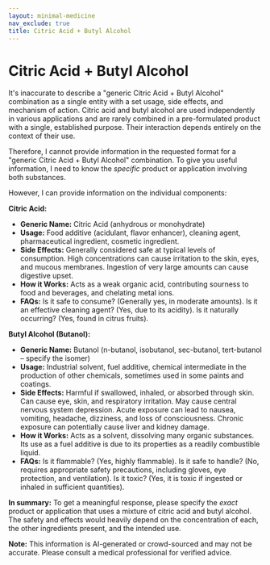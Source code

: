 ```yaml
---
layout: minimal-medicine
nav_exclude: true
title: Citric Acid + Butyl Alcohol
---
```


# Citric Acid + Butyl Alcohol

It's inaccurate to describe a "generic Citric Acid + Butyl Alcohol" combination as a single entity with a set usage, side effects, and mechanism of action.  Citric acid and butyl alcohol are used independently in various applications and are rarely combined in a pre-formulated product with a single, established purpose.  Their interaction depends entirely on the context of their use.

Therefore, I cannot provide information in the requested format for a "generic Citric Acid + Butyl Alcohol" combination.  To give you useful information, I need to know the *specific* product or application involving both substances.

However, I can provide information on the individual components:

**Citric Acid:**

* **Generic Name:** Citric Acid (anhydrous or monohydrate)
* **Usage:** Food additive (acidulant, flavor enhancer), cleaning agent, pharmaceutical ingredient, cosmetic ingredient.
* **Side Effects:** Generally considered safe at typical levels of consumption.  High concentrations can cause irritation to the skin, eyes, and mucous membranes.  Ingestion of very large amounts can cause digestive upset.
* **How it Works:** Acts as a weak organic acid, contributing sourness to food and beverages, and chelating metal ions.
* **FAQs:** Is it safe to consume? (Generally yes, in moderate amounts). Is it an effective cleaning agent? (Yes, due to its acidity). Is it naturally occurring? (Yes, found in citrus fruits).


**Butyl Alcohol (Butanol):**

* **Generic Name:** Butanol (n-butanol, isobutanol, sec-butanol, tert-butanol –  specify the isomer)
* **Usage:** Industrial solvent, fuel additive, chemical intermediate in the production of other chemicals, sometimes used in some paints and coatings.
* **Side Effects:**  Harmful if swallowed, inhaled, or absorbed through skin. Can cause eye, skin, and respiratory irritation.  May cause central nervous system depression.  Acute exposure can lead to nausea, vomiting, headache, dizziness, and loss of consciousness. Chronic exposure can potentially cause liver and kidney damage.
* **How it Works:** Acts as a solvent, dissolving many organic substances.  Its use as a fuel additive is due to its properties as a readily combustible liquid.
* **FAQs:** Is it flammable? (Yes, highly flammable). Is it safe to handle? (No, requires appropriate safety precautions, including gloves, eye protection, and ventilation). Is it toxic? (Yes, it is toxic if ingested or inhaled in sufficient quantities).

**In summary:**  To get a meaningful response, please specify the *exact* product or application that uses a mixture of citric acid and butyl alcohol.  The safety and effects would heavily depend on the concentration of each, the other ingredients present, and the intended use.


**Note:** This information is AI-generated or crowd-sourced and may not be accurate. Please consult a medical professional for verified advice.
